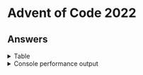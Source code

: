 # Advent of Code 2022


## Answers

<details>
<summary>Table</summary>
    <table>
        <tr>
            <th></th>
            <th>Part 1</th>
            <th>Part 2</th>
        </tr>
        <tr>
            <td><a href="src/main/java/com/lewisbirks/adventofcode/day/Day1.java">Day 1</a></td>
            <td>69501</td>
            <td>202346</td>
        </tr>
        <tr>
            <td><a href="src/main/java/com/lewisbirks/adventofcode/day/Day2.java">Day 2</a></td>
            <td>10994</td>
            <td>12526</td>
        </tr>
        <tr>
            <td><a href="src/main/java/com/lewisbirks/adventofcode/day/Day3.java">Day 3</a></td>
            <td>8202</td>
            <td>2864</td>
        </tr>
        <tr>
            <td><a href="src/main/java/com/lewisbirks/adventofcode/day/Day4.java">Day 4</a></td>
            <td>462</td>
            <td>835</td>
        </tr>
        <tr>
            <td><a href="src/main/java/com/lewisbirks/adventofcode/day/Day5.java">Day 5</a></td>
            <td>BWNCQRMDB</td>
            <td>NHWZCBNBF</td>
        </tr>
        <tr>
            <td><a href="src/main/java/com/lewisbirks/adventofcode/day/Day6.java">Day 6</a></td>
            <td>1647</td>
            <td>2447</td>
        </tr>
        <tr>
            <td><a href="src/main/java/com/lewisbirks/adventofcode/day/Day7.java">Day 7</a></td>
            <td>1513699</td>
            <td>7991939</td>
        </tr>
        <tr>
            <td><a href="src/main/java/com/lewisbirks/adventofcode/day/Day8.java">Day 8</a></td>
            <td>1812</td>
            <td>315495</td>
        </tr>
        <tr>
            <td><a href="src/main/java/com/lewisbirks/adventofcode/day/Day9.java">Day 9</a></td>
            <td>6023</td>
            <td>2533</td>
        </tr>
        <tr>
            <td><a href="src/main/java/com/lewisbirks/adventofcode/day/Day10.java">Day 10</a></td>
            <td>10760</td>
            <td>FPGPHFGH</td>
        </tr>
        <tr>
            <td><a href="src/main/java/com/lewisbirks/adventofcode/day/Day11.java">Day 11</a></td>
            <td>90882</td>
            <td>30893109657</td>
        </tr>
        <tr>
            <td><a href="src/main/java/com/lewisbirks/adventofcode/day/Day12.java">Day 12</a></td>
            <td>420</td>
            <td>414</td>
        </tr>
        <tr>
            <td><a href="src/main/java/com/lewisbirks/adventofcode/day/Day13.java">Day 13</a></td>
            <td>5659</td>
            <td>22110</td>
        </tr>
        <tr>
            <td><a href="src/main/java/com/lewisbirks/adventofcode/day/Day14.java">Day 14</a></td>
            <td>655</td>
            <td>26484</td>
        </tr>
    </table>
</details>
<details>
    <summary>Console performance output</summary>
    <pre>
==========================
Year 2022
==========================
Day 01: Calorie Counting
	Part 1: 69501 (runs: 1000, avg: 30µs, min: 15µs, max: 1ms, total: 00:00.030)
	Part 2: 202346 (runs: 1000, avg: 37µs, min: 21µs, max: 1ms, total: 00:00.037)
Day 02: Rock Paper Scissors
	Part 1: 10994 (runs: 1000, avg: 14µs, min: 11µs, max: 971µs, total: 00:00.014)
	Part 2: 12526 (runs: 1000, avg: 13µs, min: 11µs, max: 822µs, total: 00:00.013)
Day 03: Rucksack Reorganization
	Part 1: 8202 (runs: 1000, avg: 81µs, min: 59µs, max: 2ms, total: 00:00.081)
	Part 2: 2864 (runs: 1000, avg: 28µs, min: 17µs, max: 3ms, total: 00:00.028)
Day 04: Camp Cleanup
	Part 1: 462 (runs: 1000, avg: 12µs, min: 7µs, max: 749µs, total: 00:00.012)
	Part 2: 835 (runs: 1000, avg: 14µs, min: 11µs, max: 608µs, total: 00:00.014)
Day 05: Supply Stacks
	Part 1: BWNCQRMDB (runs: 1000, avg: 20µs, min: 11µs, max: 1ms, total: 00:00.020)
	Part 2: NHWZCBNBF (runs: 1000, avg: 37µs, min: 26µs, max: 1ms, total: 00:00.037)
Day 06: Tuning Trouble
	Part 1: 1647 (runs: 1000, avg: 61µs, min: 42µs, max: 1ms, total: 00:00.061)
	Part 2: 2447 (runs: 1000, avg: 60µs, min: 44µs, max: 945µs, total: 00:00.060)
Day 07: No Space Left On Device
	Part 1: 1513699 (runs: 1000, avg: 36µs, min: 25µs, max: 2ms, total: 00:00.036)
	Part 2: 7991939 (runs: 1000, avg: 33µs, min: 26µs, max: 1ms, total: 00:00.033)
Day 08: Treetop Tree House
	Part 1: 1812 (runs: 1000, avg: 314µs, min: 261µs, max: 1ms, total: 00:00.314)
	Part 2: 315495 (runs: 1000, avg: 252µs, min: 218µs, max: 1ms, total: 00:00.252)
Day 09: Rope Bridge
	Part 1: 6023 (runs: 1000, avg: 443µs, min: 351µs, max: 17ms, total: 00:00.443)
	Part 2: 2533 (runs: 1000, avg: 933µs, min: 791µs, max: 2ms, total: 00:00.933)
Day 10: Cathode-Ray Tube
	Part 1: 10760 (runs: 1000, avg: 5µs, min: 1µs, max: 116µs, total: 00:00.005)
	Part 2: 
####.###...##..###..#..#.####..##..#..#.
#....#..#.#..#.#..#.#..#.#....#..#.#..#.
###..#..#.#....#..#.####.###..#....####.
#....###..#.##.###..#..#.#....#.##.#..#.
#....#....#..#.#....#..#.#....#..#.#..#.
#....#.....###.#....#..#.#.....###.#..#.
 (runs: 1000, avg: 8µs, min: 2µs, max: 148µs, total: 00:00.008)
Day 11: Monkey in the Middle
	Part 1: 90882 (runs: 1000, avg: 62µs, min: 40µs, max: 2ms, total: 00:00.062)
	Part 2: 30893109657 (runs: 1000, avg: 37ms, min: 27ms, max: 45ms, total: 00:37.679)
Day 12: Hill Climbing Algorithm
	Part 1: 420 (runs: 1000, avg: 573µs, min: 464µs, max: 8ms, total: 00:00.573)
	Part 2: 414 (runs: 1000, avg: 608µs, min: 499µs, max: 2ms, total: 00:00.608)
Day 13: Distress Signal
	Part 1: 5659 (runs: 1000, avg: 13µs, min: 7µs, max: 327µs, total: 00:00.013)
	Part 2: 22110 (runs: 1000, avg: 134µs, min: 112µs, max: 3ms, total: 00:00.134)
Day 14: Regolith Reservoir
	Part 1: 655 (runs: 1000, avg: 567µs, min: 501µs, max: 6ms, total: 00:00.567)
	Part 2: 26484 (runs: 1000, avg: 113ms, min: 102ms, max: 160ms, total: 01:53.361)
==========================
</pre>
</details>

